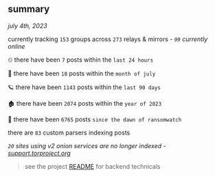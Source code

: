 
## summary
_july 4th, 2023_

currently tracking `153` groups across `273` relays & mirrors - _`99` currently online_

⏲ there have been `7` posts within the `last 24 hours`

🦈 there have been `18` posts within the `month of july`

🪐 there have been `1143` posts within the `last 90 days`

🏚 there have been `2074` posts within the `year of 2023`

🦕 there have been `6765` posts `since the dawn of ransomwatch`

there are `83` custom parsers indexing posts

_`20` sites using v2 onion services are no longer indexed - [support.torproject.org](https://support.torproject.org/onionservices/v2-deprecation/)_

> see the project [README](https://github.com/joshhighet/ransomwatch#ransomwatch--) for backend technicals
